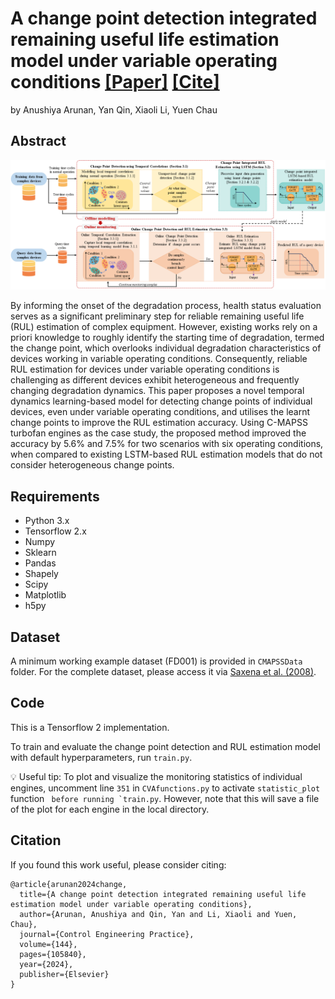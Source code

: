 # A change point detection integrated remaining useful life estimation model under variable operating conditions [[Paper]](https://www.sciencedirect.com/science/article/pii/S0967066123004094) [[Cite]](#citation)
by Anushiya Arunan, Yan Qin, Xiaoli Li, Yuen Chau

## Abstract
![Image Description](figures/processflow_fig2.png)

By informing the onset of the degradation process, health status evaluation serves as a significant preliminary step for reliable remaining useful life (RUL) estimation of complex equipment. However, existing works rely on a priori knowledge to roughly identify the starting time of degradation, termed the change point, which overlooks individual degradation characteristics of devices working in variable operating conditions. Consequently, reliable RUL estimation for devices under variable operating conditions is challenging as different devices exhibit heterogeneous and frequently changing degradation dynamics. This paper proposes a novel temporal dynamics learning-based model for detecting change points of individual devices, even under variable operating conditions, and utilises the learnt change points to improve the RUL estimation accuracy. Using C-MAPSS turbofan engines as the case study, the proposed method improved the accuracy by 5.6% and 7.5% for two scenarios with six operating conditions, when compared to existing LSTM-based RUL estimation models that do not consider heterogeneous change points.

## Requirements
- Python 3.x
- Tensorflow 2.x
- Numpy
- Sklearn
- Pandas
- Shapely 
- Scipy
- Matplotlib
- h5py

## Dataset
A minimum working example dataset (FD001) is provided in ```CMAPSSData``` folder. For the complete dataset, please access it via [Saxena et al. (2008)](https://ieeexplore.ieee.org/document/4711414). 

## Code
This is a Tensorflow 2 implementation. 

To train and evaluate the change point detection and RUL estimation model with default hyperparameters, run ```train.py```.

:bulb: Useful tip: To plot and visualize the monitoring statistics of individual engines, uncomment line ```351``` in ```CVAfunctions.py``` to activate ```statistic_plot``` function ``` before running `train.py```. However, note that this will save a file of the plot for each engine in the local directory.

## Citation
If you found this work useful, please consider citing:
```
@article{arunan2024change,
  title={A change point detection integrated remaining useful life estimation model under variable operating conditions},
  author={Arunan, Anushiya and Qin, Yan and Li, Xiaoli and Yuen, Chau},
  journal={Control Engineering Practice},
  volume={144},
  pages={105840},
  year={2024},
  publisher={Elsevier}
}
```

